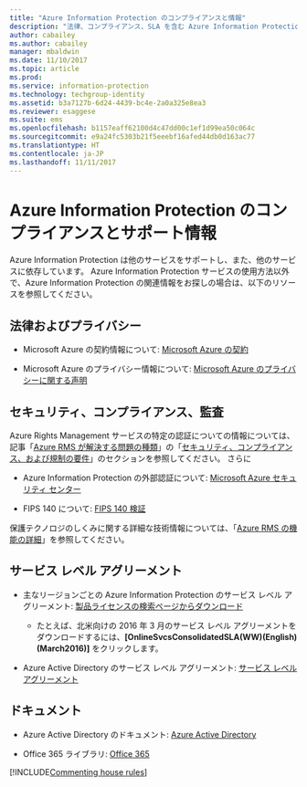 ```yaml
---
title: "Azure Information Protection のコンプライアンスと情報"
description: "法律、コンプライアンス、SLA を含む Azure Information Protection のサポート情報を紹介します。"
author: cabailey
ms.author: cabailey
manager: mbaldwin
ms.date: 11/10/2017
ms.topic: article
ms.prod: 
ms.service: information-protection
ms.technology: techgroup-identity
ms.assetid: b3a7127b-6d24-4439-bc4e-2a0a325e8ea3
ms.reviewer: esaggese
ms.suite: ems
ms.openlocfilehash: b1157eaff62100d4c47dd00c1ef1d99ea50c064c
ms.sourcegitcommit: e9a24fc5303b21f5eeebf16afed44db0d163ac77
ms.translationtype: HT
ms.contentlocale: ja-JP
ms.lasthandoff: 11/11/2017
---
```

# <a name="compliance-and-supporting-information-for-azure-information-protection"></a>Azure Information Protection のコンプライアンスとサポート情報

Azure Information Protection は他のサービスをサポートし、また、他のサービスに依存しています。 Azure Information Protection サービスの使用方法以外で、Azure Information Protection の関連情報をお探しの場合は、以下のリソースを参照してください。

## <a name="legal-and-privacy"></a>法律およびプライバシー

- Microsoft Azure の契約情報について: [Microsoft Azure の契約](http://azure.microsoft.com/support/legal/subscription-agreement/)

- Microsoft Azure のプライバシー情報について: [Microsoft Azure のプライバシーに関する声明](http://azure.microsoft.com/support/legal/privacy-statement/)

## <a name="security-compliance-and-auditing"></a>セキュリティ、コンプライアンス、監査

Azure Rights Management サービスの特定の認証についての情報については、記事「[Azure RMS が解決する問題の種類](../understand-explore/azure-rms-problems-it-solves.md)」の「[セキュリティ、コンプライアンス、および規制の要件](../understand-explore/azure-rms-problems-it-solves.md#security-compliance-and-regulatory-requirements)」のセクションを参照してください。 さらに

- Azure Information Protection の外部認証について: [Microsoft Azure セキュリティ センター](http://azure.microsoft.com/support/trust-center/)

- FIPS 140 について: [FIPS 140 検証](https://technet.microsoft.com/library/security/cc750357.aspx)

保護テクノロジのしくみに関する詳細な技術情報については、「[Azure RMS の機能の詳細](../understand-explore/how-does-it-work.md)」を参照してください。 

## <a name="service-level-agreements"></a>サービス レベル アグリーメント

- 主なリージョンごとの Azure Information Protection のサービス レベル アグリーメント: [製品ライセンスの検索ページからダウンロード](http://microsoftvolumelicensing.com/DocumentSearch.aspx?Mode=3&amp;DocumentTypeId=37)

    - たとえば、北米向けの 2016 年 3 月のサービス レベル アグリーメントをダウンロードするには、**[OnlineSvcsConsolidatedSLA(WW)(English)(March2016)]** をクリックします。

-   Azure Active Directory のサービス レベル アグリーメント: [サービス レベル アグリーメント](http://azure.microsoft.com/support/legal/sla/)

## <a name="documentation"></a>ドキュメント

- Azure Active Directory のドキュメント: [Azure Active Directory](/active-directory/)

- Office 365 ライブラリ: [Office 365](http://technet.microsoft.com/library/dn127064%28v=office.14%29.aspx)

[!INCLUDE[Commenting house rules](../includes/houserules.md)]
